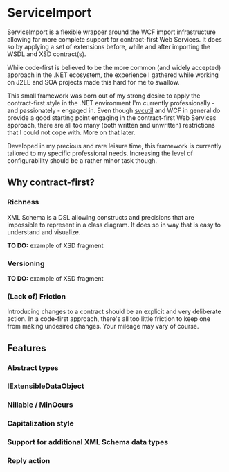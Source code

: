# ServiceImport

ServiceImport is a flexible wrapper around the WCF import infrastructure allowing far more complete support for contract-first Web Services.
It does so by applying a set of extensions before, while and after importing the WSDL and XSD contract(s).

While code-first is believed to be the more common (and widely accepted) approach in the .NET ecosystem, the experience I gathered while working on J2EE and SOA projects made this hard for me to swallow.

This small framework was born out of my strong desire to apply the contract-first style in the .NET environment I'm currently professionally - and passionately - engaged in.
Even though [svcutil](https://msdn.microsoft.com/en-us/library/aa347733(v=vs.110).aspx) and WCF in general do provide a good starting point engaging in the contract-first Web Services approach, there are all too many (both written and unwritten) restrictions that I could not cope with.
More on that later.

Developed in my precious and rare leisure time, this framework is currently tailored to my specific professional needs.
Increasing the level of configurability should be a rather minor task though.

## Why contract-first?

### Richness

XML Schema is a DSL allowing constructs and precisions that are impossible to represent in a class diagram.
It does so in way that is easy to understand and visualize.

**TO DO:** example of XSD fragment

### Versioning

**TO DO:** example of XSD fragment

### (Lack of) Friction

Introducing changes to a contract should be an explicit and very deliberate action.
In a code-first approach, there's all too little friction to keep one from making undesired changes.
Your mileage may vary of course.
 
## Features

### Abstract types

### IExtensibleDataObject

### Nillable / MinOcurs

### Capitalization style

### Support for additional XML Schema data types

### Reply action

